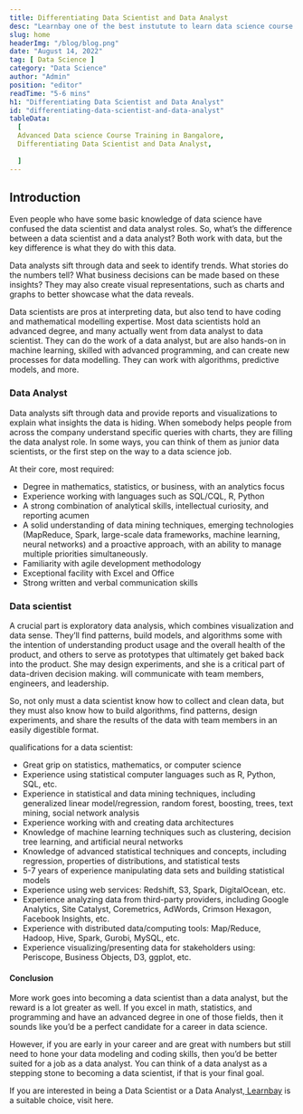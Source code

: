 ```yaml
---
title: Differentiating Data Scientist and Data Analyst
desc: "Learnbay one of the best instutute to learn data science course in India, so Enroll Now And Get Your Dream Job!"
slug: home
headerImg: "/blog/blog.png"
date: "August 14, 2022"
tag: [ Data Science ]
category: "Data Science"
author: "Admin"
position: "editor"
readTime: "5-6 mins"
h1: "Differentiating Data Scientist and Data Analyst"
id: "differentiating-data-scientist-and-data-analyst"
tableData:
  [
  Advanced Data science Course Training in Bangalore,
  Differentiating Data Scientist and Data Analyst,
    
  ]
---
```


## Introduction

Even people who have some basic knowledge of data science have confused the data scientist and data analyst roles. So, what’s the difference between a data scientist and a data analyst? Both work with data, but the key difference is what they do with this data.

Data analysts sift through data and seek to identify trends. What stories do the numbers tell? What business decisions can be made based on these insights? They may also create visual representations, such as charts and graphs to better showcase what the data reveals.

Data scientists are pros at interpreting data, but also tend to have coding and mathematical modelling expertise. Most data scientists hold an advanced degree, and many actually went from data analyst to data scientist. They can do the work of a data analyst, but are also hands-on in machine learning, skilled with advanced programming, and can create new processes for data modelling. They can work with algorithms, predictive models, and more.


### Data Analyst

Data analysts sift through data and provide reports and visualizations to explain what insights the data is hiding. When somebody helps people from across the company understand specific queries with charts, they are filling the data analyst role. In some ways, you can think of them as junior data scientists, or the first step on the way to a data science job.

At their core, most required:



* Degree in mathematics, statistics, or business, with an analytics focus
* Experience working with languages such as SQL/CQL, R, Python
* A strong combination of analytical skills, intellectual curiosity, and reporting acumen
* A solid understanding of data mining techniques, emerging technologies (MapReduce, Spark, large-scale data frameworks, machine learning, neural networks) and a proactive approach, with an ability to manage multiple priorities simultaneously.
* Familiarity with agile development methodology
* Exceptional facility with Excel and Office
* Strong written and verbal communication skills


### Data scientist

A crucial part is exploratory data analysis, which combines visualization and data sense. They’ll find patterns, build models, and algorithms some with the intention of understanding product usage and the overall health of the product, and others to serve as prototypes that ultimately get baked back into the product. She may design experiments, and she is a critical part of data-driven decision making. will communicate with team members, engineers, and leadership.

So, not only must a data scientist know how to collect and clean data, but they must also know how to build algorithms, find patterns, design experiments, and share the results of the data with team members in an easily digestible format.

qualifications for a data scientist:



* Great grip on statistics, mathematics, or computer science
* Experience using statistical computer languages such as R, Python, SQL, etc.
* Experience in statistical and data mining techniques, including generalized linear model/regression, random forest, boosting, trees, text mining, social network analysis
* Experience working with and creating data architectures
* Knowledge of machine learning techniques such as clustering, decision tree learning, and artificial neural networks
* Knowledge of advanced statistical techniques and concepts, including regression, properties of distributions, and statistical tests
* 5-7 years of experience manipulating data sets and building statistical models
* Experience using web services: Redshift, S3, Spark, DigitalOcean, etc.
* Experience analyzing data from third-party providers, including Google Analytics, Site Catalyst, Coremetrics, AdWords, Crimson Hexagon, Facebook Insights, etc.
* Experience with distributed data/computing tools: Map/Reduce, Hadoop, Hive, Spark, Gurobi, MySQL, etc.
* Experience visualizing/presenting data for stakeholders using: Periscope, Business Objects, D3, ggplot, etc.


#### Conclusion

More work goes into becoming a data scientist than a data analyst, but the reward is a lot greater as well. If you excel in math, statistics, and programming and have an advanced degree in one of those fields, then it sounds like you’d be a perfect candidate for a career in data science.

However, if you are early in your career and are great with numbers but still need to hone your data modeling and coding skills, then you’d be better suited for a job as a data analyst. You can think of a data analyst as a stepping stone to becoming a data scientist, if that is your final goal.

If you are interested in being a Data Scientist or a Data Analyst,[ Learnbay](http://learnbay.co/) is a suitable choice, visit here.
